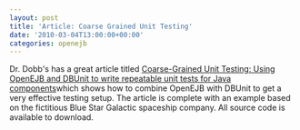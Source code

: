 ```yaml
---
layout: post
title: 'Article: Coarse Grained Unit Testing'
date: '2010-03-04T13:00:00+00:00'
categories: openejb
---
```

Dr. Dobb's has a great article titled <a href="http://www.drdobbs.com/java/222601023">Coarse-Grained Unit Testing: Using OpenEJB and DBUnit to write repeatable unit tests for Java components</a>which shows how to combine OpenEJB with DBUnit to get a very effective testing setup.  The article is complete with an example based on the fictitious Blue Star Galactic spaceship company.  All source code is available to download.

